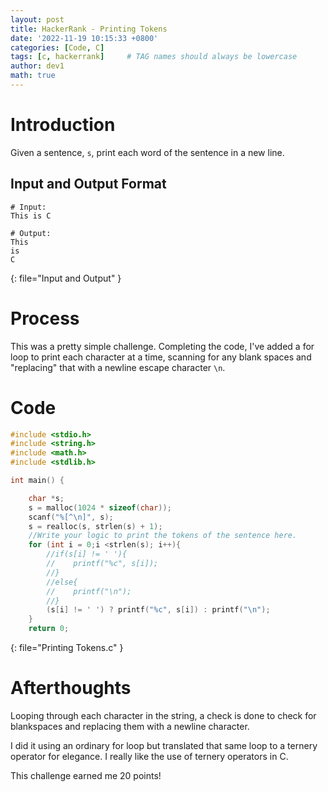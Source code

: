 ```yaml
---
layout: post
title: HackerRank - Printing Tokens
date: '2022-11-19 10:15:33 +0800'
categories: [Code, C]
tags: [c, hackerrank]     # TAG names should always be lowercase
author: dev1
math: true
---
```


# Introduction
Given a sentence, `s`, print each word of the sentence in a new line.

## Input and Output Format

```shell
# Input:
This is C

# Output:
This
is
C
```
{: file="Input and Output" }

# Process
This was a pretty simple challenge. Completing the code, I've added a for loop to print each character at a time, scanning for any blank spaces and "replacing" that with a newline escape character `\n`.

# Code

```c
#include <stdio.h>
#include <string.h>
#include <math.h>
#include <stdlib.h>

int main() {

    char *s;
    s = malloc(1024 * sizeof(char));
    scanf("%[^\n]", s);
    s = realloc(s, strlen(s) + 1);
    //Write your logic to print the tokens of the sentence here.
    for (int i = 0;i <strlen(s); i++){
        //if(s[i] != ' '){
        //    printf("%c", s[i]);
        //}
        //else{
        //    printf("\n");
        //}
        (s[i] != ' ') ? printf("%c", s[i]) : printf("\n");
    }
    return 0;

```
{: file="Printing Tokens.c" }

# Afterthoughts
Looping through each character in the string, a check is done to check for blankspaces and replacing them with a newline character. 

I did it using an ordinary for loop but translated that same loop to a ternery operator for elegance. I really like the use of ternery operators in C.

This challenge earned me 20 points!